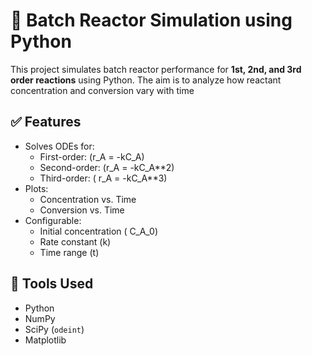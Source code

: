 # 🔬 Batch Reactor Simulation using Python

This project simulates batch reactor performance for **1st, 2nd, and 3rd order reactions** using Python. The aim is to analyze how reactant concentration and conversion vary with time 

## ✅ Features

- Solves ODEs for:
  - First-order: (r_A = -kC_A)
  - Second-order: (r_A = -kC_A**2)
  - Third-order: ( r_A = -kC_A**3)
- Plots:
  - Concentration vs. Time
  - Conversion vs. Time
- Configurable:
  - Initial concentration ( C_A_0)
  - Rate constant (k)
  - Time range (t)

## 🧪 Tools Used

- Python
- NumPy
- SciPy (`odeint`)
- Matplotlib



